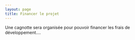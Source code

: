 ```yaml
---
layout: page
title: Financer le projet
---
```


Une cagnotte sera organisée pour pouvoir financer les frais de développement....
